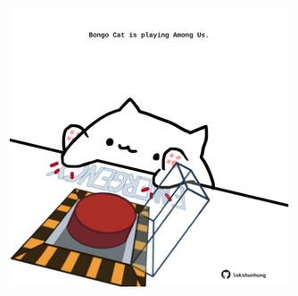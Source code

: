 <!-- built at 13/12/2021, 13:13:31 UTC -->
<p align="center">
  <img width="500" height="500" src="./ReadmeImage.svg">
</p>
